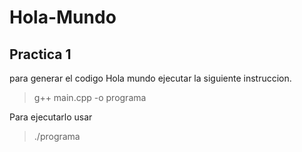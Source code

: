 # Hola-Mundo

## Practica 1 
para generar el codigo Hola mundo ejecutar la siguiente instruccion.
 > g++ main.cpp -o programa 

 Para ejecutarlo usar
 > ./programa